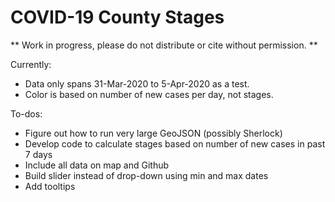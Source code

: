 # COVID-19 County Stages

** Work in progress, please do not distribute or cite without permission. **

Currently:
* Data only spans 31-Mar-2020 to 5-Apr-2020 as a test.
* Color is based on number of new cases per day, not stages.

To-dos:
* Figure out how to run very large GeoJSON (possibly Sherlock)
* Develop code to calculate stages based on number of new cases in past 7 days
* Include all data on map and Github
* Build slider instead of drop-down using min and max dates
* Add tooltips
